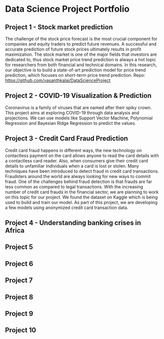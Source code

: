 # Data Science Project Portfolio

## Project 1 - Stock market prediction
The challenge of the stock price forecast is the most crucial component for companies and equity traders to predict future revenues. A successful and accurate prediction of future stock prices ultimately results in profit maximization. 
The stock market is one of the major fields that investors are dedicated to, thus stock market price trend prediction is always a hot topic for researchers from both financial and technical domains. In this research, our objective is to build a state-of-art prediction model for price trend prediction, which focuses on short-term price trend prediction.
Repo: https://github.com/vasanthkalai/DataScienceProject

## Project 2 - COVID-19 Visualization & Prediction
Coronavirus is a family of viruses that are named after their spiky crown. 
This project aims at exploring COVID-19 through data analysis and projections. We can use models like Support Vector Machine, Polynomial Regression and Bayesian Ridge Regression to predict the values.

## Project 3 - Credit Card Fraud Prediction
Credit card fraud happens in different ways, the new technology on contactless payment on the card allows anyone to read the card details with a contactless card reader. Also, when consumers give their credit card details to unfamiliar individuals when a card is lost or stolen. Many techniques have been introduced to detect fraud in credit card transactions. Fraudsters around the world are always looking for new ways to commit fraud. One of the challenges behind fraud detection is that frauds are far less common as compared to legal transactions. With the increasing number of credit card frauds in the financial sector, we are planning to work on this topic for our project. We found the dataset on Kaggle which is being used to build and train our model. As part of this project, we are developing a few models using anonymized credit card transaction data.

## Project 4 - Understanding banking crises in Africa


## Project 5

## Project 6

## Project 7

## Project 8

## Project 9

## Project 10
